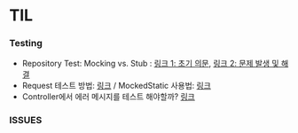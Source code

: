 # TIL


### Testing
  - Repository Test: Mocking vs. Stub : [링크 1: 초기 의문](/TIL/2024/10/09%20(Fixture%20값테스트%2C%20Stub%20vs.%20Mock%2C%20Jackson%201%20field).md), [링크 2: 문제 발생 및 해결](/TIL/2024/10/12%20(Mocking%20문제).md)
  - Request 테스트 방법: [링크](/TIL/2024/10/11%20(MockedStatic%2C%20RequestTest).md)  / MockedStatic 사용법: [링크](/TIL/2024/10/11%20(MockedStatic%2C%20RequestTest).md)
  - Controller에서 에러 메시지를 테스트 해야할까? [링크](TIL/2024/10/13%20(컨트롤러의%20예외메시지%20테스트).md)

### ISSUES
   
